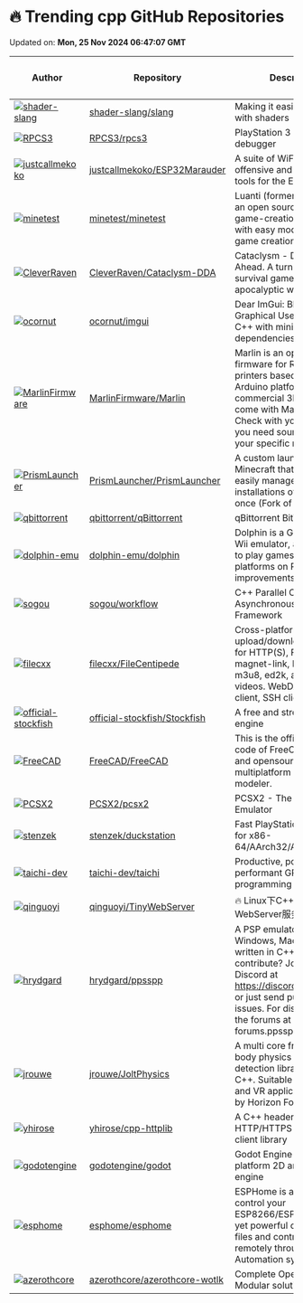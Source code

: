 # 🔥 Trending cpp GitHub Repositories

Updated on: **Mon, 25 Nov 2024 06:47:07 GMT**

| Author | Repository | Description | Language | ⭐ Total Stars | 🌟 Stars Today |
|--------|------------|-------------|----------|----------------|----------------|
| [![shader-slang](https://avatars.githubusercontent.com/u/2652293?s=40&v=4)](https://github.com/shader-slang) | [shader-slang/slang](https://github.com/shader-slang/slang) | Making it easier to work with shaders | C++ | 2820 | 139 |
| [![RPCS3](https://avatars.githubusercontent.com/u/23019877?s=40&v=4)](https://github.com/RPCS3) | [RPCS3/rpcs3](https://github.com/RPCS3/rpcs3) | PlayStation 3 emulator and debugger | C++ | 15611 | 3 |
| [![justcallmekoko](https://avatars.githubusercontent.com/u/25190487?s=40&v=4)](https://github.com/justcallmekoko) | [justcallmekoko/ESP32Marauder](https://github.com/justcallmekoko/ESP32Marauder) | A suite of WiFi/Bluetooth offensive and defensive tools for the ESP32 | C++ | 5977 | 8 |
| [![minetest](https://avatars.githubusercontent.com/u/115571?s=40&v=4)](https://github.com/minetest) | [minetest/minetest](https://github.com/minetest/minetest) | Luanti (formerly Minetest) is an open source voxel game-creation platform with easy modding and game creation | C++ | 10843 | 7 |
| [![CleverRaven](https://avatars.githubusercontent.com/u/16213433?s=40&v=4)](https://github.com/CleverRaven) | [CleverRaven/Cataclysm-DDA](https://github.com/CleverRaven/Cataclysm-DDA) | Cataclysm - Dark Days Ahead. A turn-based survival game set in a post-apocalyptic world. | C++ | 10676 | 6 |
| [![ocornut](https://avatars.githubusercontent.com/u/8225057?s=40&v=4)](https://github.com/ocornut) | [ocornut/imgui](https://github.com/ocornut/imgui) | Dear ImGui: Bloat-free Graphical User interface for C++ with minimal dependencies | C++ | 61345 | 23 |
| [![MarlinFirmware](https://avatars.githubusercontent.com/u/698003?s=40&v=4)](https://github.com/MarlinFirmware) | [MarlinFirmware/Marlin](https://github.com/MarlinFirmware/Marlin) | Marlin is an optimized firmware for RepRap 3D printers based on the Arduino platform. Many commercial 3D printers come with Marlin installed. Check with your vendor if you need source code for your specific machine. | C++ | 16329 | 4 |
| [![PrismLauncher](https://avatars.githubusercontent.com/u/203326?s=40&v=4)](https://github.com/PrismLauncher) | [PrismLauncher/PrismLauncher](https://github.com/PrismLauncher/PrismLauncher) | A custom launcher for Minecraft that allows you to easily manage multiple installations of Minecraft at once (Fork of MultiMC) | C++ | 5857 | 7 |
| [![qbittorrent](https://avatars.githubusercontent.com/u/9395168?s=40&v=4)](https://github.com/qbittorrent) | [qbittorrent/qBittorrent](https://github.com/qbittorrent/qBittorrent) | qBittorrent BitTorrent client | C++ | 28522 | 20 |
| [![dolphin-emu](https://avatars.githubusercontent.com/u/712067?s=40&v=4)](https://github.com/dolphin-emu) | [dolphin-emu/dolphin](https://github.com/dolphin-emu/dolphin) | Dolphin is a GameCube / Wii emulator, allowing you to play games for these two platforms on PC with improvements. | C++ | 13090 | 4 |
| [![sogou](https://avatars.githubusercontent.com/u/52160700?s=40&v=4)](https://github.com/sogou) | [sogou/workflow](https://github.com/sogou/workflow) | C++ Parallel Computing and Asynchronous Networking Framework | C++ | 13165 | 3 |
| [![filecxx](https://avatars.githubusercontent.com/u/100348948?s=40&v=4)](https://github.com/filecxx) | [filecxx/FileCentipede](https://github.com/filecxx/FileCentipede) | Cross-platform internet upload/download manager for HTTP(S), FTP(S), SSH, magnet-link, BitTorrent, m3u8, ed2k, and online videos. WebDAV client, FTP client, SSH client. | C++ | 9184 | 17 |
| [![official-stockfish](https://avatars.githubusercontent.com/u/4202567?s=40&v=4)](https://github.com/official-stockfish) | [official-stockfish/Stockfish](https://github.com/official-stockfish/Stockfish) | A free and strong UCI chess engine | C++ | 11702 | 11 |
| [![FreeCAD](https://avatars.githubusercontent.com/u/7101741?s=40&v=4)](https://github.com/FreeCAD) | [FreeCAD/FreeCAD](https://github.com/FreeCAD/FreeCAD) | This is the official source code of FreeCAD, a free and opensource multiplatform 3D parametric modeler. | C++ | 20945 | 160 |
| [![PCSX2](https://avatars.githubusercontent.com/u/1569559?s=40&v=4)](https://github.com/PCSX2) | [PCSX2/pcsx2](https://github.com/PCSX2/pcsx2) | PCSX2 - The Playstation 2 Emulator | C++ | 11871 | 8 |
| [![stenzek](https://avatars.githubusercontent.com/u/11288319?s=40&v=4)](https://github.com/stenzek) | [stenzek/duckstation](https://github.com/stenzek/duckstation) | Fast PlayStation 1 emulator for x86-64/AArch32/AArch64/RV64 | C++ | 7664 | 6 |
| [![taichi-dev](https://avatars.githubusercontent.com/u/6553256?s=40&v=4)](https://github.com/taichi-dev) | [taichi-dev/taichi](https://github.com/taichi-dev/taichi) | Productive, portable, and performant GPU programming in Python. | C++ | 25550 | 6 |
| [![qinguoyi](https://avatars.githubusercontent.com/u/25760295?s=40&v=4)](https://github.com/qinguoyi) | [qinguoyi/TinyWebServer](https://github.com/qinguoyi/TinyWebServer) | 🔥 Linux下C++轻量级WebServer服务器 | C++ | 16908 | 10 |
| [![hrydgard](https://avatars.githubusercontent.com/u/130929?s=40&v=4)](https://github.com/hrydgard) | [hrydgard/ppsspp](https://github.com/hrydgard/ppsspp) | A PSP emulator for Android, Windows, Mac and Linux, written in C++. Want to contribute? Join us on Discord at https://discord.gg/5NJB6dD or just send pull requests / issues. For discussion use the forums at forums.ppsspp.org. | C++ | 11419 | 5 |
| [![jrouwe](https://avatars.githubusercontent.com/u/1621693?s=40&v=4)](https://github.com/jrouwe) | [jrouwe/JoltPhysics](https://github.com/jrouwe/JoltPhysics) | A multi core friendly rigid body physics and collision detection library. Written in C++. Suitable for games and VR applications. Used by Horizon Forbidden West. | C++ | 6820 | 10 |
| [![yhirose](https://avatars.githubusercontent.com/u/357397?s=40&v=4)](https://github.com/yhirose) | [yhirose/cpp-httplib](https://github.com/yhirose/cpp-httplib) | A C++ header-only HTTP/HTTPS server and client library | C++ | 13177 | 4 |
| [![godotengine](https://avatars.githubusercontent.com/u/4701338?s=40&v=4)](https://github.com/godotengine) | [godotengine/godot](https://github.com/godotengine/godot) | Godot Engine – Multi-platform 2D and 3D game engine | C++ | 91363 | 27 |
| [![esphome](https://avatars.githubusercontent.com/u/3060199?s=40&v=4)](https://github.com/esphome) | [esphome/esphome](https://github.com/esphome/esphome) | ESPHome is a system to control your ESP8266/ESP32 by simple yet powerful configuration files and control them remotely through Home Automation systems. | C++ | 8563 | 4 |
| [![azerothcore](https://avatars.githubusercontent.com/u/80540499?s=40&v=4)](https://github.com/azerothcore) | [azerothcore/azerothcore-wotlk](https://github.com/azerothcore/azerothcore-wotlk) | Complete Open Source and Modular solution for MMO | C++ | 6603 | 4 |
